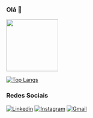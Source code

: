 ### Olá 👋

<div align=>
  <a href="https://github.com/lauansantana">
  <img height="138em" src="https://github-readme-stats.vercel.app/api?username=lauansantana&show_icons=true&theme=dracula&include_all_commits=true&count_private=true"/>
    
[![Top Langs](https://github-readme-stats.vercel.app/api/top-langs/?username=lauansantana&layout=compact&theme=dracula)](https://github.com/anuraghazra/github-readme-stats)

  
  

### Redes Sociais

[![Linkedin](https://img.shields.io/badge/LinkedIn-0077B5?style=for-the-badge&logo=linkedin&logoColor=white)](https://www.linkedin.com/in/lauan-santana-9491a3186/)
[![Instagram](https://img.shields.io/badge/Instagram-E4405F?style=for-the-badge&logo=instagram&logoColor=white)](https://www.instagram.com/lauansantana_/)
[![Gmail](https://img.shields.io/badge/Gmail-D14836?style=for-the-badge&logo=gmail&logoColor=white)](lauansantana2@gmail.com)
